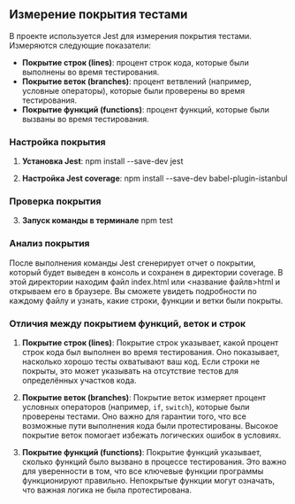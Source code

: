 ## Измерение покрытия тестами

В проекте используется Jest для измерения покрытия тестами. Измеряются следующие показатели:

- **Покрытие строк (lines)**: процент строк кода, которые были выполнены во время тестирования.
- **Покрытие веток (branches)**: процент ветвлений (например, условные операторы), которые были проверены во время тестирования.
- **Покрытие функций (functions)**: процент функций, которые были вызваны во время тестирования.

### Настройка покрытия

1. **Установка Jest**:
   npm install --save-dev jest

2. **Настройка Jest coverage**:
   npm install --save-dev babel-plugin-istanbul

### Проверка покрытия

3. **Запуск команды в терминале**
   npm test

### Анализ покрытия
После выполнения команды Jest сгенерирует отчет о покрытии, который будет выведен в консоль и сохранен в директории coverage. В этой директории находим файл index.html или <название файлв>html и открываем его в браузере. Вы сможете увидеть подробности по каждому файлу и узнать, какие строки, функции и ветки были покрыты.

### Отличия между покрытием функций, веток и строк

1. **Покрытие строк (lines)**:
   Покрытие строк указывает, какой процент строк кода был выполнен во время тестирования.
   Оно показывает, насколько хорошо тесты охватывают ваш код. Если строки не покрыты, это может указывать на отсутствие тестов для определённых участков кода.

2. **Покрытие веток (branches)**:
   Покрытие веток измеряет процент условных операторов (например, `if`, `switch`), которые были проверены тестами.
   Оно важно для гарантии того, что все возможные пути выполнения кода были протестированы. Высокое покрытие веток помогает избежать логических ошибок в условиях.

3. **Покрытие функций (functions)**:
    Покрытие функций указывает, сколько функций было вызвано в процессе тестирования.
    Это важно для уверенности в том, что все ключевые функции программы функционируют правильно. Непокрытые функции могут означать, что важная логика не была протестирована.
    